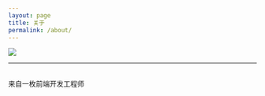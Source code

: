 ```yaml
---
layout: page
title: 关于
permalink: /about/
---
```


<img class="col" src="http://zhuzhu88.github.io/blog/img/about.jpg">

<br/>
<hr/>
<br/>
<span class="contacticon center">
	<a href="zhrenhui1988@126.com"><i class="fa fa-envelope-square"></i></a>
	<a href="https://github.com/zhuzhu88" target="_blank"><i class="fa fa-github-square"></i></a>
</span>

<div class="col three caption">
	来自一枚前端开发工程师
</div>

